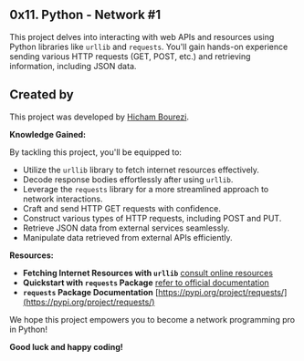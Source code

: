 ## 0x11. Python - Network #1

This project delves into interacting with web APIs and resources using Python libraries like `urllib` and `requests`. You'll gain hands-on experience sending various HTTP requests (GET, POST, etc.) and retrieving information, including JSON data.

## Created by 

This project was developed by [Hicham Bourezi](https://github.com/Dragonkuro2). ‍

**Knowledge Gained:**

By tackling this project, you'll be equipped to:

* Utilize the `urllib` library to fetch internet resources effectively.
* Decode response bodies effortlessly after using `urllib`.
* Leverage the `requests` library for a more streamlined approach to network interactions.
* Craft and send HTTP GET requests with confidence.
* Construct various types of HTTP requests, including POST and PUT.
* Retrieve JSON data from external services seamlessly.
* Manipulate data retrieved from external APIs efficiently.

**Resources:**

* **Fetching Internet Resources with `urllib`** [consult online resources](https://docs.python.org/3/howto/urllib2.html)
* **Quickstart with `requests` Package** [refer to official documentation](https://requests.readthedocs.io/en/latest/)
* **`requests` Package Documentation** [https://pypi.org/project/requests/](https://pypi.org/project/requests/)

We hope this project empowers you to become a network programming pro in Python!

**Good luck and happy coding!** 

